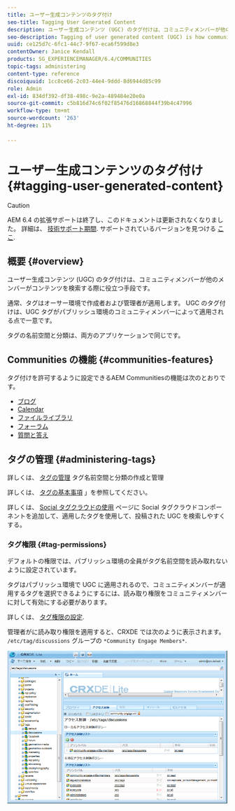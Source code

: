 ```yaml
---
title: ユーザー生成コンテンツのタグ付け
seo-title: Tagging User Generated Content
description: ユーザー生成コンテンツ (UGC) のタグ付けは、コミュニティメンバーが他のメンバーがコンテンツを検索する際に役立つ方法です
seo-description: Tagging of user generated content (UGC) is how community members can help other members search for content
uuid: ce125d7c-6fc1-44c7-9f67-eca6f599d8e3
contentOwner: Janice Kendall
products: SG_EXPERIENCEMANAGER/6.4/COMMUNITIES
topic-tags: administering
content-type: reference
discoiquuid: 1cc8ce66-2c03-44e4-9ddd-8d6944d85c99
role: Admin
exl-id: 834df392-df38-498c-9e2a-489484e20e0a
source-git-commit: c5b816d74c6f02f85476d16868844f39b4c47996
workflow-type: tm+mt
source-wordcount: '263'
ht-degree: 11%

---
```


# ユーザー生成コンテンツのタグ付け {#tagging-user-generated-content}

>[!CAUTION]
>
>AEM 6.4 の拡張サポートは終了し、このドキュメントは更新されなくなりました。 詳細は、 [技術サポート期間](https://helpx.adobe.com/jp/support/programs/eol-matrix.html). サポートされているバージョンを見つける [ここ](https://experienceleague.adobe.com/docs/?lang=ja).

## 概要 {#overview}

ユーザー生成コンテンツ (UGC) のタグ付けは、コミュニティメンバーが他のメンバーがコンテンツを検索する際に役立つ手段です。

通常、タグはオーサー環境で作成者および管理者が適用します。 UGC のタグ付けは、UGC タグがパブリッシュ環境のコミュニティメンバーによって適用される点で一意です。

タグの名前空間と分類は、両方のアプリケーションで同じです。

## Communities の機能 {#communities-features}

タグ付けを許可するように設定できるAEM Communitiesの機能は次のとおりです。

* [ブログ](blog-feature.md)
* [Calendar](calendar.md)
* [ファイルライブラリ](file-library.md)
* [フォーラム](forum.md#configuretheaddedforum)
* [質問と答え](working-with-qna.md)

## タグの管理 {#administering-tags}

詳しくは、 [タグの管理](../../help/sites-administering/tags.md#tagging-console) タグ名前空間と分類の作成と管理

詳しくは、 [タグの基本事項](tag.md) 」を参照してください。

詳しくは、 [Social タグクラウドの使用](tagcloud.md) ページに Social タグクラウドコンポーネントを追加して、適用したタグを使用して、投稿された UGC を検索しやすくする。

### タグ権限 {#tag-permissions}

デフォルトの権限では、パブリッシュ環境の全員がタグ名前空間を読み取れないように設定されています。

タグはパブリッシュ環境で UGC に適用されるので、コミュニティメンバーが適用するタグを選択できるようにするには、読み取り権限をコミュニティメンバーに対して有効にする必要があります。

詳しくは、 [タグ権限の設定](../../help/sites-administering/tags.md#setting-tag-permissions).

管理者がに読み取り権限を適用すると、CRXDE では次のように表示されます。 `/etc/tag/discussions` グループの `*Community Engage Members*`.

![chlimage_1-74](assets/chlimage_1-74.png)
